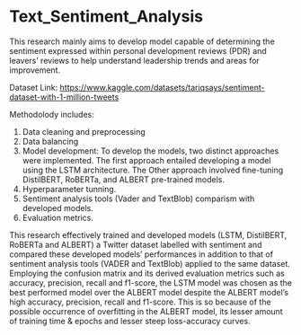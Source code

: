 # Text_Sentiment_Analysis
This research mainly aims to develop model capable of determining the sentiment expressed within personal development reviews (PDR) and leavers’ reviews to help understand leadership trends and areas for improvement.

Dataset Link: https://www.kaggle.com/datasets/tariqsays/sentiment-dataset-with-1-million-tweets

Methodolody includes:
1. Data cleaning and preprocessing
2. Data balancing
3. Model development: To develop the models, two distinct approaches were implemented. The first approach entailed developing a model using the LSTM architecture. The Other approach involved fine-tuning DistilBERT, RoBERTa, and ALBERT pre-trained models. 
4. Hyperparameter tunning.
5. Sentiment analysis tools (Vader and TextBlob) comparism with developed models.
6. Evaluation metrics.


This research effectively trained and developed models (LSTM, DistilBERT, RoBERTa and ALBERT) a Twitter dataset labelled with sentiment and compared these developed models’ performances in addition to that of sentiment analysis tools (VADER and TextBlob) applied to the same dataset. Employing the confusion matrix and its derived evaluation metrics such as accuracy, precision, recall and f1-score, the LSTM model was chosen as the best performed model over the ALBERT model despite the ALBERT model’s high accuracy, precision, recall and f1-score. This is so because of the possible occurrence of overfitting in the ALBERT model, its lesser amount of training time & epochs and lesser steep loss-accuracy curves.
